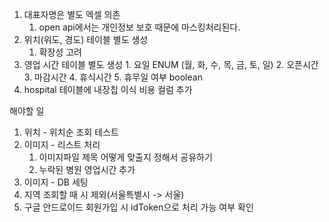 1. 대표자명은 별도 엑셀 의존
	1. open api에서는 개인정보 보호 때문에 마스킹처리된다.
2. 위치(위도, 경도) 테이블 별도 생성
	1. 확장성 고려
3. 영업 시간 테이블 별도 생성
		1. 요일 ENUM (월, 화, 수, 목, 금, 토, 일)
		2. 오픈시간
		3. 마감시간
		4. 휴식시간
		5. 휴무일 여부 boolean
4. hospital 테이블에 내장칩 이식 비용 컬럼 추가

해야할 일
1. 위치 - 위치순 조회 테스트
2. 이미지 - 리스트 처리
	1. 이미지파일 제목 어떻게 맞출지 정해서 공유하기
	2. 누락된 병원 영업시간 추가
3. 이미지 - DB 세팅
5. 지역 조회할 때 시 제외(서울특별시 -> 서울)
6. 구글 안드로이드 회원가입 시 idToken으로 처리 가능 여부 확인